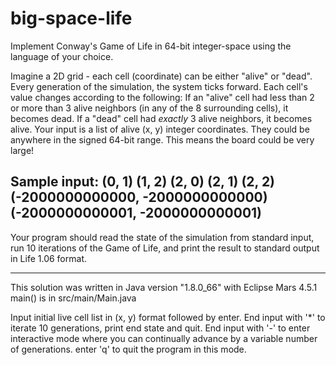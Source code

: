 # big-space-life
Implement Conway's Game of Life in 64-bit integer-space using the language of your choice.

Imagine a 2D grid - each cell (coordinate) can be either "alive" or "dead". Every generation of the simulation, the system ticks forward. Each cell's value changes according to the following:
If an "alive" cell had less than 2 or more than 3 alive neighbors (in any of the 8 surrounding cells), it becomes dead.
If a "dead" cell had *exactly* 3 alive neighbors, it becomes alive.
Your input is a list of alive (x, y) integer coordinates. They could be anywhere in the signed 64-bit range. This means the board could be very large!

Sample input:
(0, 1)
(1, 2)
(2, 0)
(2, 1)
(2, 2)
(-2000000000000, -2000000000000)
(-2000000000001, -2000000000001)
-----------------------------------------

Your program should read the state of the simulation from standard input, run 10 iterations of the Game of Life, and print the result to standard output in Life 1.06 format. 

--------------------------------------

This solution was written in Java version "1.8.0_66" with Eclipse Mars 4.5.1
main() is in src/main/Main.java

Input initial live cell list in (x, y) format followed by enter.
End input with '*' to iterate 10 generations, print end state and quit.
End input with '-' to enter interactive mode where you can continually advance by a variable number of generations.  enter 'q' to quit the program in this mode.